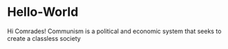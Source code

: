 # Hello-World
Hi Comrades!
Communism is a political and economic system that seeks to create a classless society

